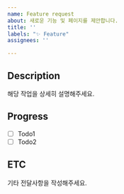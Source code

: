 ```yaml
---
name: Feature request
about: 새로운 기능 및 페이지를 제안합니다.
title: ''
labels: "✨ Feature"
assignees: ''

---
```


## Description

해당 작업을 상세히 설명해주세요.

## Progress

- [ ] Todo1
- [ ] Todo2

## ETC

기타 전달사항을 작성해주세요.

